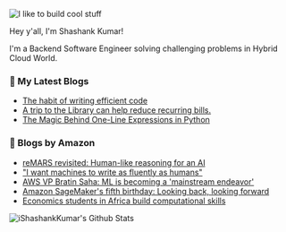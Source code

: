 ![I like to build cool stuff](https://res.cloudinary.com/dt8g3rhcy/image/upload/v1595929574/i_like_to_build_cool_shit._1_nzbwjh.png)

Hey y'all, I'm Shashank Kumar! 

I'm a Backend Software Engineer solving challenging problems in Hybrid Cloud World.

### 📕 My Latest Blogs
<!-- BLOG-POST-LIST:START -->
- [The habit of writing efficient code](https://medium.com/@ishashankkumar/the-habit-of-writing-efficient-code-153b05f04269?source=rss-d24dda280d5f------2)
- [A trip to the Library can help reduce recurring bills.](https://medium.com/swlh/a-trip-to-the-library-can-help-reduce-recurring-bills-23bca495cdf5?source=rss-d24dda280d5f------2)
- [The Magic Behind One-Line Expressions in Python](https://medium.com/swlh/the-magic-behind-one-line-expressions-in-python-816c10180c5c?source=rss-d24dda280d5f------2)
<!-- BLOG-POST-LIST:END -->

### 📕 Blogs by Amazon
<!-- AMAZON-BLOG-POST-LIST:START -->
- [reMARS revisited: Human-like reasoning for an AI](https://www.amazon.science/latest-news/remars-revisited-human-like-reasoning-for-an-ai)
- [&quot;I want machines to write as fluently as humans&quot;](https://www.amazon.science/working-at-amazon/amazon-machine-learning-fellow-jiao-sun-text-generation)
- [AWS VP Bratin Saha: ML is becoming a &#39;mainstream endeavor&#39;](https://www.amazon.science/latest-news/aws-vp-bratin-saha-machine-learning-is-becoming-integral-to-how-companies-do-business)
- [Amazon SageMaker&#39;s fifth birthday: Looking back, looking forward](https://www.amazon.science/blog/amazon-sagemakers-fifth-birthday-looking-back-looking-forward)
- [Economics students in Africa build computational skills](https://www.amazon.science/latest-news/economics-students-in-africa-build-computational-skills)
<!-- AMAZON-BLOG-POST-LIST:END -->



<img align="center" alt="iShashankKumar's Github Stats" src="https://github-readme-stats.vercel.app/api?username=ishashankkumar&show_icons=true&hide_border=true" />
